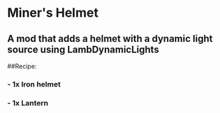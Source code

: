 # Miner's Helmet
## A mod that adds a helmet with a dynamic light source using LambDynamicLights

##Recipe:
### - 1x Iron helmet
### - 1x Lantern